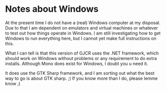 # Notes about Windows

At the present time I do not have a (real) Windows computer at my disposal. Due to that I am dependent on emulators and virtual machines or whatever to test out how things operate in Windows.
I am still investigating how to get Windows to run everything here, but I cannot yet make full instructions on this.

What I can tell is that this version of GJCR uses the .NET framework, which should work on Windows without problems or any requirement to do extra installs. Although Mono does exist for Windows, I doubt you  u need it. 

It does use the GTK Sharp framework, and I am sorting out what the best way to go is about GTK sharp. ;)
If you know more than I do, please lemme know ;)
